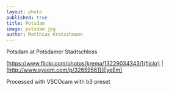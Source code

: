 ```yaml
---
layout: photo
published: true
title: Potsdam
image: potsdam.jpg
author: Matthias Kretschmann
---
```


Potsdam at Potsdamer Stadtschloss

[https://www.flickr.com/photos/krema/13229034343/](flickr) | [http://www.eyeem.com/p/32659561](EyeEm)

Processed with VSCOcam with b3 preset